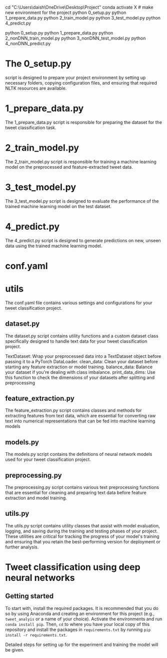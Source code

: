 cd "C:\Users\daish\OneDrive\Desktop\Project"
conda activate X # make new environment for the project
python 0_setup.py
python 1_prepare_data.py
python 2_train_model.py
python 3_test_model.py
python 4_predict.py

python 0_setup.py
python 1_prepare_data.py
python 2_nonDNN_train_model.py
python 3_nonDNN_test_model.py
python 4_nonDNN_predict.py


# The 0_setup.py 

script is designed to prepare your project environment by setting up necessary folders, copying configuration files, and ensuring that required NLTK resources are available. 

# 1_prepare_data.py

The 1_prepare_data.py script is responsible for preparing the dataset for the tweet classification task.

# 2_train_model.py

The 2_train_model.py script is responsible for training a machine learning model on the preprocessed and feature-extracted tweet data. 

# 3_test_model.py

The 3_test_model.py script is designed to evaluate the performance of the trained machine learning model on the test dataset. 

# 4_predict.py

The 4_predict.py script is designed to generate predictions on new, unseen data using the trained machine learning model.  

# conf.yaml


# utils

The conf.yaml file contains various settings and configurations for your tweet classification project.

## dataset.py

The dataset.py script contains utility functions and a custom dataset class specifically designed to handle text data for your tweet classification project. 

TextDataset: Wrap your preprocessed data into a TextDataset object before passing it to a PyTorch DataLoader.
clean_data: Clean your dataset before starting any feature extraction or model training.
balance_data: Balance your dataset if you're dealing with class imbalance.
print_data_dims: Use this function to check the dimensions of your datasets after splitting and preprocessing

## feature_extraction.py

The feature_extraction.py script contains classes and methods for extracting features from text data, which are essential for converting raw text into numerical representations that can be fed into machine learning models

## models.py 

The models.py script contains the definitions of neural network models used for your tweet classification project. 

## preprocessing.py
The preprocessing.py script contains various text preprocessing functions that are essential for cleaning and preparing text data before feature extraction and model training.

## utils.py

The utils.py script contains utility classes that assist with model evaluation, logging, and saving during the training and testing phases of your project. These utilities are critical for tracking the progress of your model's training and ensuring that you retain the best-performing version for deployment or further analysis.

# Tweet classification using deep neural networks
## Getting started
To start with, install the required packages. It is recommended that you do so by using Anaconda and creating an environment for this project (e.g., `tweet_analyis` or a name of your choice). Activate the environments and run `conda install pip`. Then, `cd` to where you have your local copy of this repository and install the packages in `requirements.txt` by running `pip install -r requirements.txt`.

Detailed steps for setting up for the experiment and training the model will be given.

